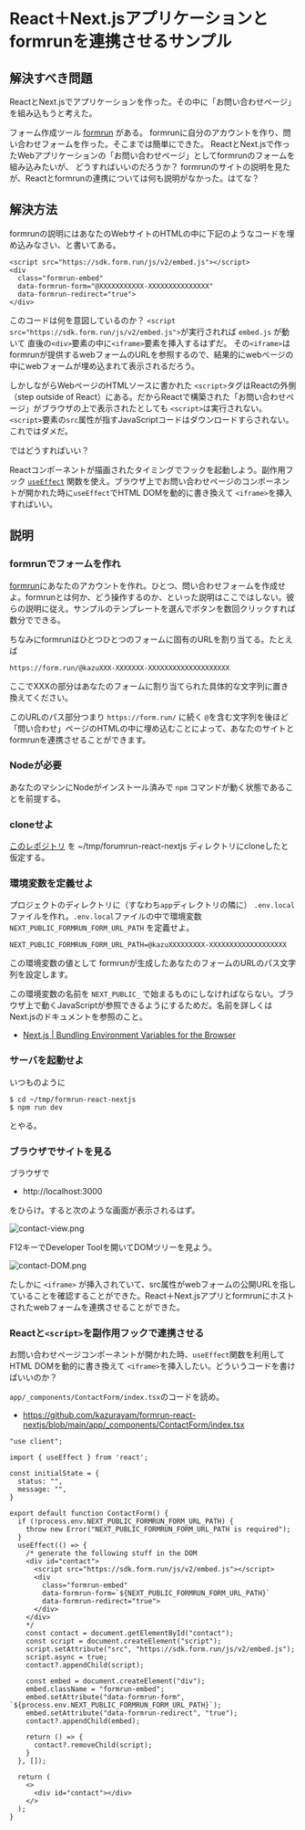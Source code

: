 # React＋Next.jsアプリケーションとformrunを連携させるサンプル

## 解決すべき問題

ReactとNext.jsでアプリケーションを作った。その中に「お問い合わせページ」を組み込もうと考えた。

フォーム作成ツール [formrun](https://form.run/home) がある。
formrunに自分のアカウントを作り、問い合わせフォームを作った。そこまでは簡単にできた。
ReactとNext.jsで作ったWebアプリケーションの「お問い合わせページ」としてformrunのフォームを組み込みたいが、
どうすればいいのだろうか？
formrunのサイトの説明を見たが、Reactとformrunの連携については何も説明がなかった。はてな？

## 解決方法

formrunの説明にはあなたのWebサイトのHTMLの中に下記のようなコードを埋め込みなさい、と書いてある。

```
<script src="https://sdk.form.run/js/v2/embed.js"></script>
<div
  class="formrun-embed"
  data-formrun-form="@XXXXXXXXXXX-XXXXXXXXXXXXXXX"
  data-formrun-redirect="true">
</div>
```

このコードは何を意図しているのか？
`<script src="https://sdk.form.run/js/v2/embed.js">`が実行されれば `embed.js` が動いて
直後の`<div>`要素の中に`<iframe>`要素を挿入するはずだ。
その`<iframe>`はformrunが提供するwebフォームのURLを参照するので、結果的にwebページの中にwebフォームが埋め込まれて表示されるだろう。

しかしながらWebページのHTMLソースに書かれた `<script>`タグはReactの外側（step outside of React）にある。だからReactで構築された「お問い合わせページ」がブラウザの上で表示されたとしても
`<script>`は実行されない。`<script>`要素の`src`属性が指すJavaScriptコードはダウンロードすらされない。これではダメだ。

ではどうすればいい？

Reactコンポーネントが描画されたタイミングでフックを起動しよう。副作用フック [`useEffect`](https://react.dev/reference/react/useEffect) 関数を使え。ブラウザ上でお問い合わせページのコンポーネントが開かれた時に`useEffect`でHTML DOMを動的に書き換えて
`<iframe>`を挿入すればいい。

## 説明

### formrunでフォームを作れ

[formrun](https://form.run/home)にあなたのアカウントを作れ。ひとつ、問い合わせフォームを作成せよ。formrunとは何か、どう操作するのか、といった説明はここではしない。彼らの説明に従え。サンプルのテンプレートを選んでボタンを数回クリックすれば数分でできる。

ちなみにformrunはひとつひとつのフォームに固有のURLを割り当てる。たとえば

`https://form.run/@kazuXXX-XXXXXXX-XXXXXXXXXXXXXXXXXXXX`

ここでXXXの部分はあなたのフォームに割り当てられた具体的な文字列に置き換えてください。

このURLのパス部分つまり `https://form.run/` に続く `@`を含む文字列を後ほど「問い合わせ」ページのHTMLの中に埋め込むことによって、あなたのサイトとformrunを連携させることができます。

### Nodeが必要

あなたのマシンにNodeがインストール済みで `npm` コマンドが動く状態であることを前提する。

### cloneせよ

[このレポジトリ](https://github.com/kazurayam/formrun-react-nextjs) を ~/tmp/forumrun-react-nextjs ディレクトリにcloneしたと仮定する。

### 環境変数を定義せよ

プロジェクトのディレクトリに（すなわち`app`ディレクトリの隣に） `.env.local` ファイルを作れ。`.env.local`ファイルの中で環境変数 `NEXT_PUBLIC_FORMRUN_FORM_URL_PATH` を定義せよ。

```
NEXT_PUBLIC_FORMRUN_FORM_URL_PATH=@kazuXXXXXXXXX-XXXXXXXXXXXXXXXXXXX
```

この環境変数の値として formrunが生成したあなたのフォームのURLのパス文字列を設定します。

この環境変数の名前を `NEXT_PUBLIC_` で始まるものにしなければならない。ブラウザ上で動くJavaScriptが参照できるようにするためだ。名前を詳しくはNext.jsのドキュメントを参照のこと。

- [Next.js | Bundling Environment Variables for the Browser](https://nextjs.org/docs/pages/building-your-application/configuring/environment-variables#bundling-environment-variables-for-the-browser)


### サーバを起動せよ

いつものように

```
$ cd ~/tmp/formrun-react-nextjs
$ npm run dev
```

とやる。

### ブラウザでサイトを見る

ブラウザで

- http://localhost:3000

をひらけ。すると次のような画面が表示されるはず。

![contact-view.png](https://kazurayam.github.io/formrun-react-nextjs/images/contact-view.png)

F12キーでDeveloper Toolを開いてDOMツリーを見よう。

![contact-DOM.png](https://kazurayam.github.io/formrun-react-nextjs/images/contact-DOM.png)

たしかに `<iframe>` が挿入されていて、src属性がwebフォームの公開URLを指していることを確認することができた。React＋Next.jsアプリとformrunにホストされたwebフォームを連携させることができた。

### Reactと`<script>`を副作用フックで連携させる

お問い合わせページコンポーネントが開かれた時、`useEffect`関数を利用してHTML DOMを動的に書き換えて
`<iframe>`を挿入したい。どういうコードを書けばいいのか？

`app/_components/ContactForm/index.tsx`のコードを読め。

- https://github.com/kazurayam/formrun-react-nextjs/blob/main/app/_components/ContactForm/index.tsx

```
"use client";

import { useEffect } from 'react';

const initialState = {
  status: "",
  message: "",
}

export default function ContactForm() {
  if (!process.env.NEXT_PUBLIC_FORMRUN_FORM_URL_PATH) {
    throw new Error("NEXT_PUBLIC_FORMRUN_FORM_URL_PATH is required");
  }
  useEffect(() => {
    /* generate the following stuff in the DOM
    <div id="contact">
      <script src="https://sdk.form.run/js/v2/embed.js"></script>
      <div
        class="formrun-embed"
        data-formrun-form=`${NEXT_PUBLIC_FORMRUN_FORM_URL_PATH}`
        data-formrun-redirect="true">
      </div>
    </div>
    */
    const contact = document.getElementById("contact");
    const script = document.createElement("script");
    script.setAttribute("src", "https://sdk.form.run/js/v2/embed.js");
    script.async = true;
    contact?.appendChild(script);

    const embed = document.createElement("div");
    embed.className = "formrun-embed";
    embed.setAttribute("data-formrun-form", `${process.env.NEXT_PUBLIC_FORMRUN_FORM_URL_PATH}`);
    embed.setAttribute("data-formrun-redirect", "true");
    contact?.appendChild(embed);

    return () => {
      contact?.removeChild(script);
    }
  }, []);

  return (
    <>
      <div id="contact"></div>
    </>
  );
}
```

